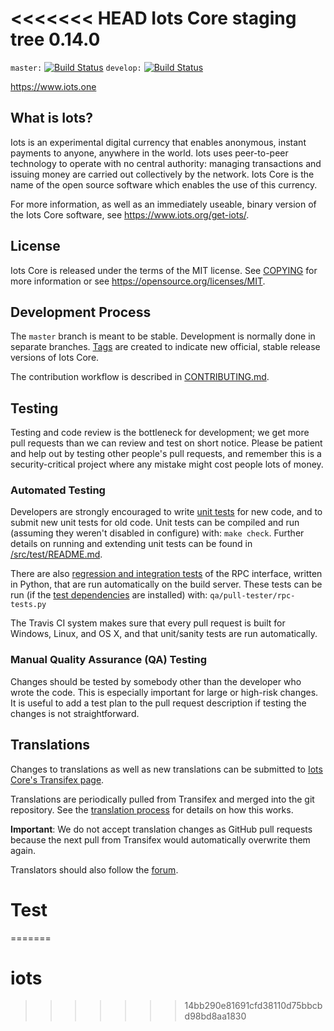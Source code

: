 <<<<<<< HEAD
Iots Core staging tree 0.14.0
===============================

`master:` [![Build Status](https://travis-ci.org/iotspay/iots.svg?branch=master)](https://travis-ci.org/iotspay/iots) `develop:` [![Build Status](https://travis-ci.org/iotspay/iots.svg?branch=develop)](https://travis-ci.org/iotspay/iots/branches)

https://www.iots.one


What is Iots?
----------------

Iots is an experimental digital currency that enables anonymous, instant
payments to anyone, anywhere in the world. Iots uses peer-to-peer technology
to operate with no central authority: managing transactions and issuing money
are carried out collectively by the network. Iots Core is the name of the open
source software which enables the use of this currency.

For more information, as well as an immediately useable, binary version of
the Iots Core software, see https://www.iots.org/get-iots/.


License
-------

Iots Core is released under the terms of the MIT license. See [COPYING](COPYING) for more
information or see https://opensource.org/licenses/MIT.

Development Process
-------------------

The `master` branch is meant to be stable. Development is normally done in separate branches.
[Tags](https://github.com/iotspay/iots/tags) are created to indicate new official,
stable release versions of Iots Core.

The contribution workflow is described in [CONTRIBUTING.md](CONTRIBUTING.md).

Testing
-------

Testing and code review is the bottleneck for development; we get more pull
requests than we can review and test on short notice. Please be patient and help out by testing
other people's pull requests, and remember this is a security-critical project where any mistake might cost people
lots of money.

### Automated Testing

Developers are strongly encouraged to write [unit tests](src/test/README.md) for new code, and to
submit new unit tests for old code. Unit tests can be compiled and run
(assuming they weren't disabled in configure) with: `make check`. Further details on running
and extending unit tests can be found in [/src/test/README.md](/src/test/README.md).

There are also [regression and integration tests](/qa) of the RPC interface, written
in Python, that are run automatically on the build server.
These tests can be run (if the [test dependencies](/qa) are installed) with: `qa/pull-tester/rpc-tests.py`

The Travis CI system makes sure that every pull request is built for Windows, Linux, and OS X, and that unit/sanity tests are run automatically.

### Manual Quality Assurance (QA) Testing

Changes should be tested by somebody other than the developer who wrote the
code. This is especially important for large or high-risk changes. It is useful
to add a test plan to the pull request description if testing the changes is
not straightforward.

Translations
------------

Changes to translations as well as new translations can be submitted to
[Iots Core's Transifex page](https://www.transifex.com/projects/p/iots/).

Translations are periodically pulled from Transifex and merged into the git repository. See the
[translation process](doc/translation_process.md) for details on how this works.

**Important**: We do not accept translation changes as GitHub pull requests because the next
pull from Transifex would automatically overwrite them again.

Translators should also follow the [forum](https://www.iots.org/forum/topic/iots-worldwide-collaboration.88/).
# Test
=======
# iots
>>>>>>> 14bb290e81691cfd38110d75bbcbd98bd8aa1830
